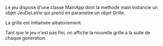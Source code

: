 Le jeu dispose d'une classe MainApp dont la methode main instancie un objet JeuDeLaVie qui prend en parametre un objet Grille.

La grille est initialisée aléatoirement.

Tant que le jeu n'est pas fini, on affiche la nouvelle grille a la suite de chaque generation.
